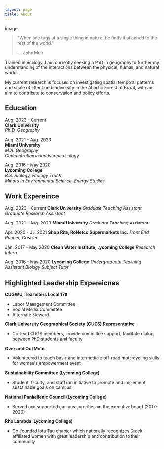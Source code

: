 ```yaml
---
layout: page
title: About
---
```


image

> "When one tugs at a single thing in nature, he finds it attached to the rest of the world."
>
> ― John Muir

Trained in ecology, I am currently seeking a PhD in geography to further my understanding of the interactions between the physical, human, and natural world.

My current research is focused on investigating spatial temporal patterns and scale of effect on biodiversity in the Atlantic Forest of Brazil, with an aim to contribute to conservation and policy efforts.

## Education
Aug. 2023  -  Current\
**Clark University**\
*Ph.D. Geography*

Aug. 2021  -  Aug. 2023\
**Miami University**\
*M.A. Geography*\
*Concentration in landscape ecology*


Aug. 2016  -  May 2020\
**Lycoming College**\
*B.S. Biology, Ecology Track*\
*Minors in Environmental Science, Energy Studies*

## Work Expereince
Aug. 2023  -  Current
**Clark University**
*Graduate Teaching Assistant*
*Graduate Research Assistant*


Aug. 2021  -  Aug. 2023
**Miami University**
*Graduate Teaching Assistant*


Apr. 2020 - Ju. 2021
**Shop Rite, RoNetco Supermarkets Inc.**
*Front End Runner, Cashier*


Jan. 2017  -  May 2020
**Clean Water Institute, Lycoming College**
*Research Intern*


Aug. 2016  -  May 2020
**Lycoming College**
*Undergraduate Teaching Assistant*
*Biology Subject Tutor*



## Highlighted Leadership Expereicnes 
**CUGWU, Teamsters Local 170**
* Labor Management Committee
* Social Media Committee
* Alternate Steward

**Clark University Geographical Society (CUGS) Representative**
* Co-lead CUGS members, provide committee support, facilitate dialog between PhD students and faculty

**Over and Out Moto**                                                     
* Volunteered to teach basic and intermediate off-road motorcycling skills for women's empowerment event

**Sustainability Committee (Lycoming College)**
* Student, faculty, and staff ran initiative to promote and implement sustainable goals on campus

**National Panhellenic Council (Lycoming College)**
* Served and supported campus sororities on the executive board (2017-2020)

**Rho Lambda (Lycoming College)**
* Co-founded Iota Tau chapter which nationally recognizes Greek affiliated women with great leadership and contribution to their community
